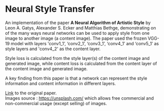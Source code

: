 <h1>Neural Style Transfer</h1>
An implementation of the paper <strong>A Neural Algorithm of Artistic Style</strong> by Leon A. Gatys, Alexander S. Ecker and Matthias Bethge, demonstrating on of
the many ways neural networks can be used to apply style from one image to another image (a content image). The paper used the frozen VGG-19 model with layers
'conv1_1’, ‘conv2_1’, ‘conv3_1’, ‘conv4_1’ and ‘conv5_1’ as style layers and 'conv4_2' as the content layer.

Style loss is calculated from the style layer(s) of the content image and generated image, while content loss is calculated from the content layer of the 
content image and generated image.

A key finding from this paper is that a network can represent the style information and content information in different layers.

<a href="https://arxiv.org/pdf/1508.06576.pdf">Link</a> to the original paper.<br>
Images source : <a href="https://unsplash.com/">https://unsplash.com/</a> which allows free commercial and non-commercial usage (except selling) of images.
